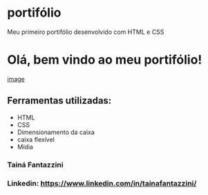 #  portifólio
Meu primeiro portifólio desenvolvido com HTML e CSS

#  Olá, bem vindo ao meu portifólio!
[image](https://portifolio-primeiro-chi.vercel.app/index.html)

##  Ferramentas utilizadas:

* HTML
* CSS
* Dimensionamento da caixa
* caixa flexível
* Mídia

###  Tainá Fantazzini

###  Linkedin: https://www.linkedin.com/in/tainafantazzini/
